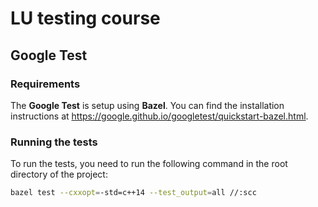 # LU testing course

## Google Test

### Requirements

The **Google Test** is setup using **Bazel**. You can find the installation instructions at <https://google.github.io/googletest/quickstart-bazel.html>.

### Running the tests

To run the tests, you need to run the following command in the root directory of the project:

```bash
bazel test --cxxopt=-std=c++14 --test_output=all //:scc
```

<script src="https://asciinema.org/a/F0nT5wXvpjeTuK4bWZn42kay2.js" id="asciicast-654118" async="true"></script>
